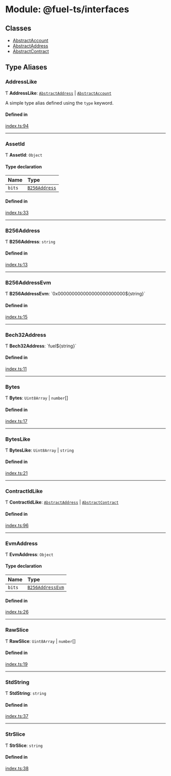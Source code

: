 # Module: @fuel-ts/interfaces

## Classes

- [AbstractAccount](/api/Interfaces/AbstractAccount.md)
- [AbstractAddress](/api/Interfaces/AbstractAddress.md)
- [AbstractContract](/api/Interfaces/AbstractContract.md)

## Type Aliases

### AddressLike

Ƭ **AddressLike**: [`AbstractAddress`](/api/Interfaces/AbstractAddress.md) \| [`AbstractAccount`](/api/Interfaces/AbstractAccount.md)

A simple type alias defined using the `type` keyword.

#### Defined in

[index.ts:94](https://github.com/FuelLabs/fuels-ts/blob/45c62a98f2272774585dbb6dc3037ebe3e275042/packag/api/src/index.ts#L94)

___

### AssetId

Ƭ **AssetId**: `Object`

#### Type declaration

| Name | Type |
| :------ | :------ |
| `bits` | [`B256Address`](/api/Interfaces/index.md#b256address) |

#### Defined in

[index.ts:33](https://github.com/FuelLabs/fuels-ts/blob/45c62a98f2272774585dbb6dc3037ebe3e275042/packag/api/src/index.ts#L33)

___

### B256Address

Ƭ **B256Address**: `string`

#### Defined in

[index.ts:13](https://github.com/FuelLabs/fuels-ts/blob/45c62a98f2272774585dbb6dc3037ebe3e275042/packag/api/src/index.ts#L13)

___

### B256AddressEvm

Ƭ **B256AddressEvm**: \`0x000000000000000000000000${string}\`

#### Defined in

[index.ts:15](https://github.com/FuelLabs/fuels-ts/blob/45c62a98f2272774585dbb6dc3037ebe3e275042/packag/api/src/index.ts#L15)

___

### Bech32Address

Ƭ **Bech32Address**: \`fuel${string}\`

#### Defined in

[index.ts:11](https://github.com/FuelLabs/fuels-ts/blob/45c62a98f2272774585dbb6dc3037ebe3e275042/packag/api/src/index.ts#L11)

___

### Bytes

Ƭ **Bytes**: `Uint8Array` \| `number`[]

#### Defined in

[index.ts:17](https://github.com/FuelLabs/fuels-ts/blob/45c62a98f2272774585dbb6dc3037ebe3e275042/packag/api/src/index.ts#L17)

___

### BytesLike

Ƭ **BytesLike**: `Uint8Array` \| `string`

#### Defined in

[index.ts:21](https://github.com/FuelLabs/fuels-ts/blob/45c62a98f2272774585dbb6dc3037ebe3e275042/packag/api/src/index.ts#L21)

___

### ContractIdLike

Ƭ **ContractIdLike**: [`AbstractAddress`](/api/Interfaces/AbstractAddress.md) \| [`AbstractContract`](/api/Interfaces/AbstractContract.md)

#### Defined in

[index.ts:96](https://github.com/FuelLabs/fuels-ts/blob/45c62a98f2272774585dbb6dc3037ebe3e275042/packag/api/src/index.ts#L96)

___

### EvmAddress

Ƭ **EvmAddress**: `Object`

#### Type declaration

| Name | Type |
| :------ | :------ |
| `bits` | [`B256AddressEvm`](/api/Interfaces/index.md#b256addressevm) |

#### Defined in

[index.ts:26](https://github.com/FuelLabs/fuels-ts/blob/45c62a98f2272774585dbb6dc3037ebe3e275042/packag/api/src/index.ts#L26)

___

### RawSlice

Ƭ **RawSlice**: `Uint8Array` \| `number`[]

#### Defined in

[index.ts:19](https://github.com/FuelLabs/fuels-ts/blob/45c62a98f2272774585dbb6dc3037ebe3e275042/packag/api/src/index.ts#L19)

___

### StdString

Ƭ **StdString**: `string`

#### Defined in

[index.ts:37](https://github.com/FuelLabs/fuels-ts/blob/45c62a98f2272774585dbb6dc3037ebe3e275042/packag/api/src/index.ts#L37)

___

### StrSlice

Ƭ **StrSlice**: `string`

#### Defined in

[index.ts:38](https://github.com/FuelLabs/fuels-ts/blob/45c62a98f2272774585dbb6dc3037ebe3e275042/packag/api/src/index.ts#L38)
